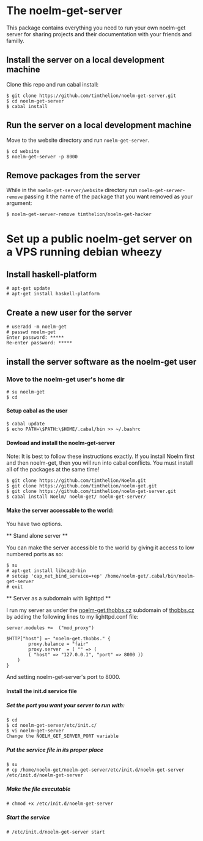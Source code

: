 # The noelm-get-server

This package contains everything you need to run your own noelm-get server for sharing projects and their documentation with your friends and familly.

## Install the server on a local development machine

Clone this repo and run cabal install:

````
$ git clone https://github.com/timthelion/noelm-get-server.git
$ cd noelm-get-server
$ cabal install
````

## Run the server on a local development machine

Move to the website directory and run `noelm-get-server`.

````
$ cd website
$ noelm-get-server -p 8000
````

## Remove packages from the server

While in the `noelm-get-server/website` directory run `noelm-get-server-remove` passing it the name of the package that you want removed as your argument:

````
$ noelm-get-server-remove timthelion/noelm-get-hacker
````

# Set up a public noelm-get server on a VPS running debian wheezy

## Install haskell-platform

````
# apt-get update
# apt-get install haskell-platform
````

## Create a new user for the server

````
# useradd -m noelm-get
# passwd noelm-get
Enter password: *****
Re-enter password: *****
````

## install the server software as the noelm-get user

### Move to the noelm-get user's home dir

````
# su noelm-get
$ cd
````

#### Setup cabal as the user

````
$ cabal update
$ echo PATH=\$PATH:\$HOME/.cabal/bin >> ~/.bashrc
````

#### Dowload and install the noelm-get-server

Note: It is best to follow these instructions exactly.
If you install Noelm first and then noelm-get, then you will
run into cabal conflicts.  You must install all of the packages
at the same time!

````
$ git clone https://github.com/timthelion/Noelm.git
$ git clone https://github.com/timthelion/noelm-get.git
$ git clone https://github.com/timthelion/noelm-get-server.git
$ cabal install Noelm/ noelm-get/ noelm-get-server/
````

#### Make the server accessable to the world:

You have two options.

** Stand alone server **

You can make the server accessible to the world by giving it access to low numbered ports as so:

````
$ su
# apt-get install libcap2-bin
# setcap 'cap_net_bind_service=+ep' /home/noelm-get/.cabal/bin/noelm-get-server
# exit
````

** Server as a subdomain with lighttpd **

I run my server as under the [noelm-get.thobbs.cz](http://noelm-get.thobbs.cz) subdomain of [thobbs.cz](http://thobbs.cz) by adding the following lines to my lighttpd.conf file:

````
server.modules +=  ("mod_proxy")
````

````
$HTTP["host"] =~ "noelm-get.thobbs." {
        proxy.balance = "fair"
        proxy.server  = ( "" => (
        ( "host" => "127.0.0.1", "port" => 8000 ))
    )
}
````
  
And setting noelm-get-server's port to 8000.

#### Install the init.d service file

##### Set the port you want your server to run with:

````
$ cd
$ cd noelm-get-server/etc/init.c/
$ vi noelm-get-server
Change the NOELM_GET_SERVER_PORT variable
````

##### Put the service file in its proper place

````
$ su
# cp /home/noelm-get/noelm-get-server/etc/init.d/noelm-get-server /etc/init.d/noelm-get-server
````

##### Make the file executable

````
# chmod +x /etc/init.d/noelm-get-server
````

##### Start the service

````
# /etc/init.d/noelm-get-server start
````